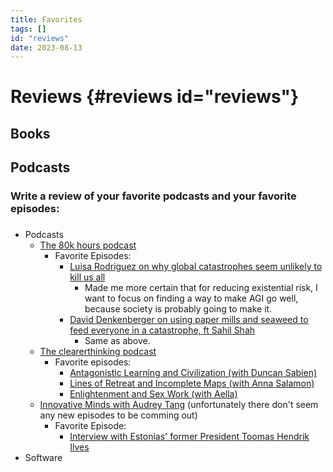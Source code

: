 ```yaml
---
title: Favorites
tags: []
id: "reviews"
date: 2023-08-13
---
```


Reviews {#reviews id="reviews"}
=======

Books
-----

Podcasts
--------

### Write a review of your favorite podcasts and your favorite episodes:

### 

-   Podcasts
    -   [The 80k hours podcast](https://80000hours.org/podcast/)
        -   Favorite Episodes:
            -   [Luisa Rodriguez on why global catastrophes seem
                unlikely to kill us
                all](https://80000hours.org/podcast/episodes/luisa-rodriguez-why-global-catastrophes-seem-unlikely-to-kill-us-all/)
                -   Made me more certain that for reducing existential
                    risk, I want to focus on finding a way to make AGI
                    go well, because society is probably going to make
                    it.
            -   [David Denkenberger on using paper mills and seaweed to
                feed everyone in a catastrophe, ft Sahil
                Shah](https://80000hours.org/podcast/episodes/david-denkenberger-sahil-shah-using-paper-mills-and-seaweed-in-catastrophes/)
                -   Same as above.
    -   [The clearerthinking
        podcast](https://podcast.clearerthinking.org/)
        -   Favorite episodes:
            -   [Antagonistic Learning and Civilization (with Duncan
                Sabien)](https://podcast.clearerthinking.org/episode/021/duncan-sabien-antagonistic-learning-and-civilization/)
            -   [Lines of Retreat and Incomplete Maps (with Anna
                Salamon)](https://podcast.clearerthinking.org/episode/005/anna-salamon-lines-of-retreat-and-incomplete-maps/)
            -   [Enlightenment and Sex Work (with
                Aella)](https://podcast.clearerthinking.org/episode/017/aella-enlightenment-and-sex-work/)
    -   [Innovative Minds with Audrey
        Tang](https://www.youtube.com/playlist?list=PLuWDtoKIa7WJGiw4SNeNDPlQa-FbwIgds)
        (unfortunately there don't seem any new episodes to be comming
        out)
        -   Favorite Episode:
            -   [Interview with Estonias' former President Toomas
                Hendrik
                Ilves](https://www.youtube.com/watch?v=bWw_NDlk2uw&list=PLuWDtoKIa7WJGiw4SNeNDPlQa-FbwIgds&index=6&pp=iAQB)
-   Software
